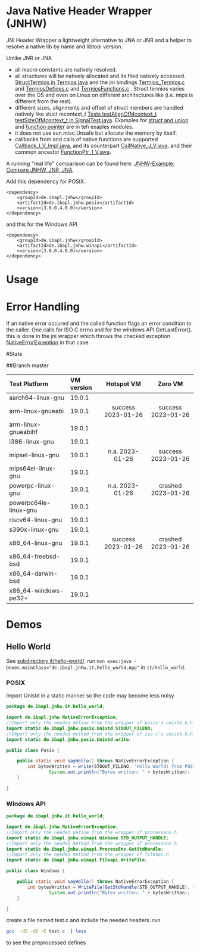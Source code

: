 # Java Native Header Wrapper (JNHW)

JNI Header Wrapper a lightweight alternative to JNA or JNR
and a helper to resolve a native lib by name and libtool version.

Unlike JNR or JNA
* all macro constants are natively resolved.
* all structures will be natively allocated and its filed natively accessed. [StructTermios in Termios.java](./de.ibapl.jnhw.posix/src/main/java/de/ibapl/jnhw/posix/Termios.java) and the jni bindings [Termios_Termios.c](de.ibapl.jnhw.posix/src/main/native/Termios_Termios.c) and [TermiosDefines.c](de.ibapl.jnhw.posix/src/main/native/TermiosDefines.c) and [TermiosFunctions.c](de.ibapl.jnhw.posix/src/main/native/TermiosFunctions.c) . Struct termios varies over the OS and even on Linux on different architectures like (i.e. mips is different from the rest).
* different sizes, alignments and offset of struct members are handled natively like stuct mcontext_t [Tests testAlignOfMcontext_t testSizeOfMcontext_t in SignalTest.java](./de.ibapl.jnhw.posix/src/test/java/de/ibapl/jnhw/posix/SignalTest.java).
  Examples for [struct and union](./it/fun-with-memory-and-function-pointers/src/main/java/de/ibapl/jnhw/it/fun_with_memory_and_function_pointers/Struct.java)
  and [function pointer](./it/fun-with-memory-and-function-pointers/src/main/java/de/ibapl/jnhw/it/fun_with_memory_and_function_pointers/FunctionPointer.java) are in teh exaples modules.
* it does not use sun.misc.Unsafe but allocate the memory by itself.
* callbacks from and calls of native functions are supported [Callback_I_V_Impl.java](de.ibapl.jnhw.common/src/main/java/de/ibapl/jnhw/common/callback/Callback_I_V_Impl.java),
  and its counterpart [CallNative_J_V.java](de.ibapl.jnhw.common/src/main/java/de/ibapl/jnhw/common/nativecall/CallNative_J_V.java),
  and their common ancestor [FunctionPtr_I_V.java](de.ibapl.jnhw.common/src/main/java/de/ibapl/jnhw/common/nativepointer/FunctionPtr_I_V.java).

A running "real life" comparison can be found here: [JNHW-Example: Compare JNHW, JNR, JNA](./it/jnhw-jna-jnr/src/main/java/de/ibapl/jnhw/it/jnhw_jna_jnr/).

Add this dependency for POSIX.

```
<dependency>
    <groupId>de.ibapl.jnhw</groupId>
    <artifactId>de.ibapl.jnhw.posix</artifactId>
    <version>[3.0.0,4.0.0)</version>
</dependency>
```
and this for the Windows API

```
<dependency>
    <groupId>de.ibapl.jnhw</groupId>
    <artifactId>de.ibapl.jnhw.winapi</artifactId>
    <version>[3.0.0,4.0.0)</version>
</dependency>
```
# Usage

# Error Handling

If an native error occured and the called function flags an error condition to the caller. One calls for ISO C errno and for the windows API GetLastError(). this is done in the jni wrapper which throws the checked exception [NativeErrorException](./de.ibapl.jnhw.common/src/main/java/de/ibapl/jnhw/NativeErrorException.java) in that case.

#State

##Branch master

| Test Platform         | VM version | Hotspot VM         | Zero VM            |
| :-------------------- | :--------- | :----------------: | :----------------: |
| aarch64-linux-gnu     | 19.0.1     |  |  |
| arm-linux-gnueabi     | 19.0.1     | success 2023-01-26 | success 2023-01-26 |
| arm-linux-gnueabihf   | 19.0.1     |  |  |
| i386-linux-gnu        | 19.0.1     |  |  |
| mipsel-linux-gnu      | 19.0.1     | n.a.  2023-01-26   | success 2023-01-26 |
| mips64el-linux-gnu    | 19.0.1     |  |  |
| powerpc-linux-gnu     | 19.0.1     | n.a. 2023-01-26    | crashed 2023-01-26 |
| powerpc64le-linux-gnu | 19.0.1     |  |  |
| riscv64-linux-gnu     | 19.0.1     |  |  |
| s390x-linux-gnu       | 19.0.1     |  |  |
| x86_64-linux-gnu      | 19.0.1     | success 2023-01-26 | crashed 2023-01-26 |
| x86_64-freebsd-bsd    | 19.0.1     |  |  |
| x86_64-darwin-bsd     | 19.0.1     |  |  |
| x86_64-windows-pe32+  | 19.0.1     |  |  |

# Demos
## Hello World
See [subdirectory it/hello-world/](./it/hello-world).
run `mvn exec:java -Dexec.mainClass="de.ibapl.jnhw.it.hello_world.App"` in `it/hello_world`.

### POSIX

Import Unistd in a static manner so the code may become less noisy.

```java
package de.ibapl.jnhw.it.hello_world;

import de.ibapl.jnhw.NativeErrorException;
//Import only the needed define from the wrapper of posix's unistd.h.h
import static de.ibapl.jnhw.posix.Unistd.STDOUT_FILENO;
//Import only the needed method from the wrapper of iso c's unistd.h.h
import static de.ibapl.jnhw.posix.Unistd.write;

public class Posix {

	public static void sayHello() throws NativeErrorException {
		int bytesWritten = write(STDOUT_FILENO, "Hello World! from POSIX\n".getBytes());
                System.out.println("Bytes written: " + bytesWritten);
	}

}
```

### Windows API

```java
package de.ibapl.jnhw.it.hello_world;

import de.ibapl.jnhw.NativeErrorException;
//Import only the needed define from the wrapper of processenv.h
import static de.ibapl.jnhw.winapi.Winbase.STD_OUTPUT_HANDLE;
//Import only the needed method from the wrapper of processenv.h
import static de.ibapl.jnhw.winapi.ProcessEnv.GetStdHandle;
//Import only the needed method from the wrapper of fileapi.h
import static de.ibapl.jnhw.winapi.Fileapi.WriteFile;

public class Windows {

	public static void sayHello() throws NativeErrorException {
		int bytesWritten = WriteFile(GetStdHandle(STD_OUTPUT_HANDLE), "Hello World! from WIN API\n".getBytes());
                System.out.println("Bytes written: " + bytesWritten);
	}

}
```

create a file named test.c and include the needed headers.
run
```sh
gcc  -dD -dI -E test.c  | less
```
to see the preprocessed defines
